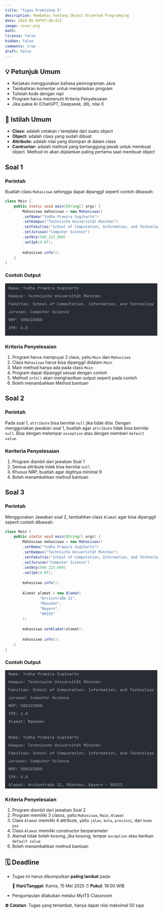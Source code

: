 ```yaml
---
title: "Tugas Praktikum 5"
description: Membahas tentang Object Oriented Programming
date: 2025-05-04T07:48:41Z
image: cover.png
math: 
license: false
hidden: false
comments: true
draft: false
---
```


## 💡 Petunjuk Umum

- Kerjakan menggunakan bahasa pemrograman Java
- Tambahkan komentar untuk menjelaskan program
- Tulislah kode dengan rapi
- Program harus memenuhi Kriteria Penyelesaian
- Jika pakai AI (ChatGPT, Deepseek, dll), nilai 0

## 📘 Istilah Umum

- **Class:** adalah cetakan / template dari suatu object
- **Object:** adalah class yang sudah dibuat
- **Attribute:** adalah nilai yang disimpan di dalam class
- **Contructor:** adalah method yang bertanggung jawab untuk membuat object. Method ini akan dijalankan paling pertama saat membuat object

## Soal 1

### Perintah

Buatlah class `Mahasiswa` sehingga dapat dipanggil seperti contoh dibawah:

```java
class Main {
    public static void main(String[] args) {
        Mahasiswa mahasiswa = new Mahasiswa()
        .setNama("Yudha Prawira Sugiharto")
        .setKampus("Technische Universität München")
        .setFakultas("School of Computation, Information, and Technology")
        .setJurusan("Computer Science")
        .setNrp(500_223_000)
        .setIpk(4.0f);

        mahasiswa.info();
    }
}
```

### Contoh Output

![Contoh Output 1](image.png)

### Kriteria Penyelesaian

1. Program harus mempuyai 2 class, yaitu `Main` dan `Mahasiswa`
2. Class `Mahasiswa` harus bisa dipanggil didalam `Main`
3. Main method hanya ada pada class `Main`
4. Program dapat dipanggil sesuai dengan contoh
5. Method `info()` akan menghasilkan output seperti pada contoh
6. Boleh menambahkan Method bantuan

## Soal 2

### Perintah

Pada soal 1, `attribute` bisa bernilai `null` jika tidak diisi. Dengan menggunakan jawaban soal 1, buatlah agar `attribute` tidak bisa bernilai `null`. Bisa dengan melempar `exception` atau dengan memberi `default value`.

### Keriteria Penyelesaian

1. Program diambil dari jawaban Soal 1
2. Semua attribute tidak bisa bernilai `null`
3. Khusus NRP, buatlah agar digitnya minimal 9
4. Boleh menambahkan method bantuan

## Soal 3

### Perintah

Menggunakan Jawaban soal 2, tambahkan class `Alamat` agar bisa dipanggil seperti contoh dibawah:

```java
class Main {
    public static void main(String[] args) {
        Mahasiswa mahasiswa = new Mahasiswa()
        .setNama("Yudha Prawira Sugiharto")
        .setKampus("Technische Universität München")
        .setFakultas("School of Computation, Information, and Technology")
        .setJurusan("Computer Science")
        .setNrp(500_223_000)
        .setIpk(4.0f);

        mahasiswa.info();

        Alamat alamat = new Alamat(
                "Arcisstraße 21",
                "München",
                "Bayern",
                "80333"
        );

        mahasiswa.setAlamat(alamat);

        mahasiswa.info();
    }
}
```

### Contoh Output

![Contoh Output 3](image-1.png)

### Kriteria Penyelesaian

1. Program diambil dari jawaban Soal 2
2. Program memiliki 3 classs, yaitu `Mahasiswa`, `Main`, `Alamat`
3. Class `Alamat` memiliki 4 attribute, yaitu `jalan`, `kota`, `provinsi`, dan `kode pos`
4. Class `Alamat` memiliki constructor berparameter
5. Alamat tidak boleh kosong, jika kosong, lempar `exception` atau berikan `default value`
6. Boleh menambahkan method bantuan

## 🗓️ Deadline

- Tugas ini harus dikumpulkan **paling lambat** pada:

  📅 **Hari/Tanggal**: Kamis, 15 Mei 2025
  ⏰ **Pukul**: 18:00 WIB

- Pengumpulan dilakukan melalui MyITS Classroom

⛔ **Catatan**: Tugas yang terlambat, hanya dapat nilai maksimal 50 saja
